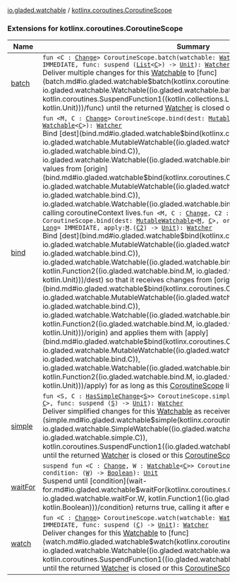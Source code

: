 [io.gladed.watchable](../index.md) / [kotlinx.coroutines.CoroutineScope](./index.md)

### Extensions for kotlinx.coroutines.CoroutineScope

| Name | Summary |
|---|---|
| [batch](batch.md) | `fun <C : `[`Change`](../-change/index.md)`> CoroutineScope.batch(watchable: `[`Watchable`](../-watchable/index.md)`<`[`C`](batch.md#C)`>, period: `[`Long`](https://kotlinlang.org/api/latest/jvm/stdlib/kotlin/-long/index.html)` = IMMEDIATE, func: suspend (`[`List`](https://kotlinlang.org/api/latest/jvm/stdlib/kotlin.collections/-list/index.html)`<`[`C`](batch.md#C)`>) -> `[`Unit`](https://kotlinlang.org/api/latest/jvm/stdlib/kotlin/-unit/index.html)`): `[`Watcher`](../-watcher/index.md)<br>Deliver multiple changes for this [Watchable](../-watchable/index.md) to [func](batch.md#io.gladed.watchable$batch(kotlinx.coroutines.CoroutineScope, io.gladed.watchable.Watchable((io.gladed.watchable.batch.C)), kotlin.Long, kotlin.coroutines.SuspendFunction1((kotlin.collections.List((io.gladed.watchable.batch.C)), kotlin.Unit)))/func) until the returned [Watcher](../-watcher/index.md) is closed or this [CoroutineScope](#) completes. |
| [bind](bind.md) | `fun <M, C : `[`Change`](../-change/index.md)`> CoroutineScope.bind(dest: `[`MutableWatchable`](../-mutable-watchable/index.md)`<`[`M`](bind.md#M)`, `[`C`](bind.md#C)`>, origin: `[`Watchable`](../-watchable/index.md)`<`[`C`](bind.md#C)`>): `[`Watcher`](../-watcher/index.md)<br>Bind [dest](bind.md#io.gladed.watchable$bind(kotlinx.coroutines.CoroutineScope, io.gladed.watchable.MutableWatchable((io.gladed.watchable.bind.M, io.gladed.watchable.bind.C)), io.gladed.watchable.Watchable((io.gladed.watchable.bind.C)))/dest) so that it receives values from [origin](bind.md#io.gladed.watchable$bind(kotlinx.coroutines.CoroutineScope, io.gladed.watchable.MutableWatchable((io.gladed.watchable.bind.M, io.gladed.watchable.bind.C)), io.gladed.watchable.Watchable((io.gladed.watchable.bind.C)))/origin) as long as the calling coroutineContext lives.`fun <M, C : `[`Change`](../-change/index.md)`, C2 : `[`Change`](../-change/index.md)`> CoroutineScope.bind(dest: `[`MutableWatchable`](../-mutable-watchable/index.md)`<`[`M`](bind.md#M)`, `[`C`](bind.md#C)`>, origin: `[`Watchable`](../-watchable/index.md)`<`[`C2`](bind.md#C2)`>, period: `[`Long`](https://kotlinlang.org/api/latest/jvm/stdlib/kotlin/-long/index.html)` = IMMEDIATE, apply: `[`M`](bind.md#M)`.(`[`C2`](bind.md#C2)`) -> `[`Unit`](https://kotlinlang.org/api/latest/jvm/stdlib/kotlin/-unit/index.html)`): `[`Watcher`](../-watcher/index.md)<br>Bind [dest](bind.md#io.gladed.watchable$bind(kotlinx.coroutines.CoroutineScope, io.gladed.watchable.MutableWatchable((io.gladed.watchable.bind.M, io.gladed.watchable.bind.C)), io.gladed.watchable.Watchable((io.gladed.watchable.bind.C2)), kotlin.Long, kotlin.Function2((io.gladed.watchable.bind.M, io.gladed.watchable.bind.C2, kotlin.Unit)))/dest) so that it receives changes from [origin](bind.md#io.gladed.watchable$bind(kotlinx.coroutines.CoroutineScope, io.gladed.watchable.MutableWatchable((io.gladed.watchable.bind.M, io.gladed.watchable.bind.C)), io.gladed.watchable.Watchable((io.gladed.watchable.bind.C2)), kotlin.Long, kotlin.Function2((io.gladed.watchable.bind.M, io.gladed.watchable.bind.C2, kotlin.Unit)))/origin) and applies them with [apply](bind.md#io.gladed.watchable$bind(kotlinx.coroutines.CoroutineScope, io.gladed.watchable.MutableWatchable((io.gladed.watchable.bind.M, io.gladed.watchable.bind.C)), io.gladed.watchable.Watchable((io.gladed.watchable.bind.C2)), kotlin.Long, kotlin.Function2((io.gladed.watchable.bind.M, io.gladed.watchable.bind.C2, kotlin.Unit)))/apply) for as long as this [CoroutineScope](#) lives. |
| [simple](simple.md) | `fun <S, C : `[`HasSimpleChange`](../-has-simple-change/index.md)`<`[`S`](simple.md#S)`>> CoroutineScope.simple(watchable: `[`SimpleWatchable`](../-simple-watchable/index.md)`<`[`S`](simple.md#S)`, `[`C`](simple.md#C)`>, func: suspend (`[`S`](simple.md#S)`) -> `[`Unit`](https://kotlinlang.org/api/latest/jvm/stdlib/kotlin/-unit/index.html)`): `[`Watcher`](../-watcher/index.md)<br>Deliver simplified changes for this [Watchable](../-watchable/index.md) as receiver objects to [func](simple.md#io.gladed.watchable$simple(kotlinx.coroutines.CoroutineScope, io.gladed.watchable.SimpleWatchable((io.gladed.watchable.simple.S, io.gladed.watchable.simple.C)), kotlin.coroutines.SuspendFunction1((io.gladed.watchable.simple.S, kotlin.Unit)))/func) until the returned [Watcher](../-watcher/index.md) is closed or this [CoroutineScope](#) completes. |
| [waitFor](wait-for.md) | `suspend fun <C : `[`Change`](../-change/index.md)`, W : `[`Watchable`](../-watchable/index.md)`<`[`C`](wait-for.md#C)`>> CoroutineScope.waitFor(target: `[`W`](wait-for.md#W)`, condition: (`[`W`](wait-for.md#W)`) -> `[`Boolean`](https://kotlinlang.org/api/latest/jvm/stdlib/kotlin/-boolean/index.html)`): `[`Unit`](https://kotlinlang.org/api/latest/jvm/stdlib/kotlin/-unit/index.html)<br>Suspend until [condition](wait-for.md#io.gladed.watchable$waitFor(kotlinx.coroutines.CoroutineScope, io.gladed.watchable.waitFor.W, kotlin.Function1((io.gladed.watchable.waitFor.W, kotlin.Boolean)))/condition) returns true, calling it after each group of changes. |
| [watch](watch.md) | `fun <C : `[`Change`](../-change/index.md)`> CoroutineScope.watch(watchable: `[`Watchable`](../-watchable/index.md)`<`[`C`](watch.md#C)`>, period: `[`Long`](https://kotlinlang.org/api/latest/jvm/stdlib/kotlin/-long/index.html)` = IMMEDIATE, func: suspend (`[`C`](watch.md#C)`) -> `[`Unit`](https://kotlinlang.org/api/latest/jvm/stdlib/kotlin/-unit/index.html)`): `[`Watcher`](../-watcher/index.md)<br>Deliver changes for this [Watchable](../-watchable/index.md) to [func](watch.md#io.gladed.watchable$watch(kotlinx.coroutines.CoroutineScope, io.gladed.watchable.Watchable((io.gladed.watchable.watch.C)), kotlin.Long, kotlin.coroutines.SuspendFunction1((io.gladed.watchable.watch.C, kotlin.Unit)))/func) until the returned [Watcher](../-watcher/index.md) is closed or this [CoroutineScope](#) completes. |
